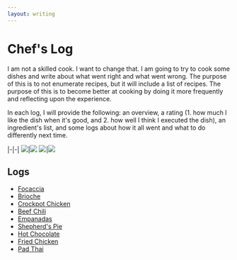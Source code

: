 ```yaml
---
layout: writing
---
```


# Chef's Log
I am not a skilled cook. I want to change that. I am going to try to cook some dishes and write about what went right and what went wrong. The purpose of this is to not enumerate recipes, but it will include a list of recipes. The purpose of this is to become better at cooking by doing it more frequently and reflecting upon the experience.

In each log, I will provide the following: an overview, a rating (1. how much I like the dish when it's good, and 2. how well I think I executed the dish), an ingredient's list, and some logs about how it all went and what to do differently next time.

|-|-|
![](../../assets/fried_chicken/fried_chicken_served.jpg)|![](../../assets/empanada/empanada_cooked_on_sheet.jpg)
![](../../assets/shepherds_pie/sp_baked.jpg)|![](../../assets/crockpot_chicken/crockpot_chicken_breasts_down.jpg)

## Logs
- [Focaccia](./chefs_log/focaccia.html)
- [Brioche](./chefs_log/brioche.html)
- [Crockpot Chicken](./chefs_log/crockpot_chicken.html)
- [Beef Chili](./chefs_log/beef_chili.html)
- [Empanadas](./chefs_log/empanadas.html)
- [Shepherd's Pie](./chefs_log/shepherds_pie.html)
- [Hot Chocolate](./chefs_log/hot_chocolate.html)
- [Fried Chicken](./chefs_log/fried_chicken.html)
- [Pad Thai](./chefs_log/pad_thai.html)
